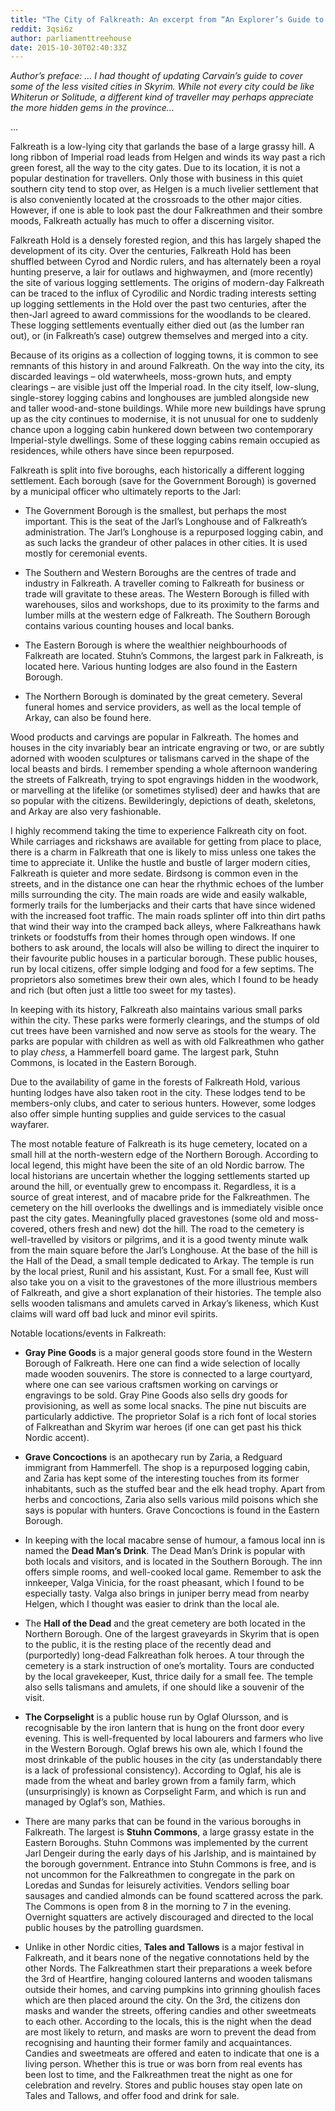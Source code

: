 ```yaml
---
title: "The City of Falkreath: An excerpt from “An Explorer’s Guide to Skyrim (2nd ed.)"
reddit: 3qsi6z
author: parliamenttreehouse
date: 2015-10-30T02:40:33Z
---
```


*Author’s preface: … I had thought of updating Carvain’s guide to cover some of the less visited cities in Skyrim. While not every city could be like Whiterun or Solitude, a different kind of traveller may perhaps appreciate the more hidden gems in the province…*


…


Falkreath is a low-lying city that garlands the base of a large grassy hill. A long ribbon of Imperial road leads from Helgen and winds its way past a rich green forest, all the way to the city gates. Due to its location, it is not a popular destination for travellers. Only those with business in this quiet southern city tend to stop over, as Helgen is a much livelier settlement that is also conveniently located at the crossroads to the other major cities. However, if one is able to look past the dour Falkreathmen and their sombre moods, Falkreath actually has much to offer a discerning visitor.


Falkreath Hold is a densely forested region, and this has largely shaped the development of its city. Over the centuries, Falkreath Hold has been shuffled between Cyrod and Nordic rulers, and has alternately been a royal hunting preserve, a lair for outlaws and highwaymen, and (more recently) the site of various logging settlements. The origins of modern-day Falkreath can be traced to the influx of Cyrodilic and Nordic trading interests setting up logging settlements in the Hold over the past two centuries, after the then-Jarl agreed to award commissions for the woodlands to be cleared. These logging settlements eventually either died out (as the lumber ran out), or (in Falkreath’s case) outgrew themselves and merged into a city.


Because of its origins as a collection of logging towns, it is common to see remnants of this history in and around Falkreath. On the way into the city, its discarded leavings – old waterwheels, moss-grown huts, and empty clearings – are visible just off the Imperial road. In the city itself, low-slung, single-storey logging cabins and longhouses are jumbled alongside new and taller wood-and-stone buildings. While more new buildings have sprung up as the city continues to modernise, it is not unusual for one to suddenly chance upon a logging cabin hunkered down between two contemporary Imperial-style dwellings. Some of these logging cabins remain occupied as residences, while others have since been repurposed.


Falkreath is split into five boroughs, each historically a different logging settlement. Each borough (save for the Government Borough) is governed by a municipal officer who ultimately reports to the Jarl: 


* The Government Borough is the smallest, but perhaps the most important. This is the seat of the Jarl’s Longhouse and of Falkreath’s administration. The Jarl’s Longhouse is a repurposed logging cabin, and as such lacks the grandeur of other palaces in other cities. It is used mostly for ceremonial events.  


* The Southern and Western Boroughs are the centres of trade and industry in Falkreath. A traveller coming to Falkreath for business or trade will gravitate to these areas. The Western Borough is filled with warehouses, silos and workshops, due to its proximity to the farms and lumber mills at the western edge of Falkreath. The Southern Borough contains various counting houses and local banks.


* The Eastern Borough is where the wealthier neighbourhoods of Falkreath are located. Stuhn’s Commons, the largest park in Falkreath, is located here. Various hunting lodges are also found in the Eastern Borough.


* The Northern Borough is dominated by the great cemetery. Several funeral homes and service providers, as well as the local temple of Arkay, can also be found here. 


Wood products and carvings are popular in Falkreath. The homes and houses in the city invariably bear an intricate engraving or two, or are subtly adorned with wooden sculptures or talismans carved in the shape of the local beasts and birds. I remember spending a whole afternoon wandering the streets of Falkreath, trying to spot engravings hidden in the woodwork, or marvelling at the lifelike (or sometimes stylised) deer and hawks that are so popular with the citizens. Bewilderingly, depictions of death, skeletons, and Arkay are also very fashionable.


I highly recommend taking the time to experience Falkreath city on foot. While carriages and rickshaws are available for getting from place to place, there is a charm in Falkreath that one is likely to miss unless one takes the time to appreciate it. Unlike the hustle and bustle of larger modern cities, Falkreath is quieter and more sedate. Birdsong is common even in the streets, and in the distance one can hear the rhythmic echoes of the lumber mills surrounding the city. The main roads are wide and easily walkable, formerly trails for the lumberjacks and their carts that have since widened with the increased foot traffic. The main roads splinter off into thin dirt paths that wind their way into the cramped back alleys, where Falkreathans hawk trinkets or foodstuffs from their homes through open windows. If one bothers to ask around, the locals will also be willing to direct the inquirer to their favourite public houses in a particular borough. These public houses, run by local citizens, offer simple lodging and food for a few septims. The proprietors also sometimes brew their own ales, which I found to be heady and rich (but often just a little too sweet for my tastes).


In keeping with its history, Falkreath also maintains various small parks within the city. These parks were formerly clearings, and the stumps of old cut trees have been varnished and now serve as stools for the weary. The parks are popular with children as well as with old Falkreathmen who gather to play *chess*, a Hammerfell board game. The largest park, Stuhn Commons, is located in the Eastern Borough.


Due to the availability of game in the forests of Falkreath Hold, various hunting lodges have also taken root in the city. These lodges tend to be members-only clubs, and cater to serious hunters. However, some lodges also offer simple hunting supplies and guide services to the casual wayfarer. 


The most notable feature of Falkreath is its huge cemetery, located on a small hill at the north-western edge of the Northern Borough. According to local legend, this might have been the site of an old Nordic barrow. The local historians are uncertain whether the logging settlements started up around the hill, or eventually grew to encompass it. Regardless, it is a source of great interest, and of macabre pride for the Falkreathmen. The cemetery on the hill overlooks the dwellings and is immediately visible once past the city gates. Meaningfully placed gravestones (some old and moss-covered, others fresh and new) dot the hill. The road to the cemetery is well-travelled by visitors or pilgrims, and it is a good twenty minute walk from the main square before the Jarl’s Longhouse. At the base of the hill is the Hall of the Dead, a small temple dedicated to Arkay. The temple is run by the local priest, Runil and his assistant, Kust. For a small fee, Kust will also take you on a visit to the gravestones of the more illustrious members of Falkreath, and give a short explanation of their histories. The temple also sells wooden talismans and amulets carved in Arkay’s likeness, which Kust claims will ward off bad luck and minor evil spirits.  


Notable locations/events in Falkreath:


* **Gray Pine Goods** is a major general goods store found in the Western Borough of Falkreath. Here one can find a wide selection of locally made wooden souvenirs. The store is connected to a large courtyard, where one can see various craftsmen working on carvings or engravings to be sold. Gray Pine Goods also sells dry goods for provisioning, as well as some local snacks. The pine nut biscuits are particularly addictive. The proprietor Solaf is a rich font of local stories of Falkreathan and Skyrim war heroes (if one can get past his thick Nordic accent).


* **Grave Concoctions** is an apothecary run by Zaria, a Redguard immigrant from Hammerfell. The shop is a repurposed logging cabin, and Zaria has kept some of the interesting touches from its former inhabitants, such as the stuffed bear and the elk head trophy. Apart from herbs and concoctions, Zaria also sells various mild poisons which she says is popular with hunters. Grave Concoctions is found in the Eastern Borough.


* In keeping with the local macabre sense of humour, a famous local inn is named the **Dead Man’s Drink**. The Dead Man’s Drink is popular with both locals and visitors, and is located in the Southern Borough. The inn offers simple rooms, and well-cooked local game. Remember to ask the innkeeper, Valga Vinicia, for the roast pheasant, which I found to be especially tasty. Valga also brings in juniper berry mead from nearby Helgen, which I thought was easier to drink than the local ale.


* The **Hall of the Dead** and the great cemetery are both located in the Northern Borough. One of the largest graveyards in Skyrim that is open to the public, it is the resting place of the recently dead and (purportedly) long-dead Falkreathan folk heroes. A tour through the cemetery is a stark instruction of one’s mortality. Tours are conducted by the local gravekeeper, Kust, thrice daily for a small fee. The temple also sells talismans and amulets, if one should like a souvenir of the visit.


* **The Corpselight** is a public house run by Oglaf Olursson, and is recognisable by the iron lantern that is hung on the front door every evening. This is well-frequented by local labourers and farmers who live in the Western Borough. Oglaf brews his own ale, which I found the most drinkable of the public houses in the city (as understandably there is a lack of professional consistency). According to Oglaf, his ale is made from the wheat and barley grown from a family farm, which (unsurprisingly) is known as Corpselight Farm, and which is run and managed by Oglaf’s son, Mathies.


* There are many parks that can be found in the various boroughs in Falkreath. The largest is **Stuhn Commons**, a large grassy estate in the Eastern Boroughs. Stuhn Commons was implemented by the current Jarl Dengeir during the early days of his Jarlship, and is maintained by the borough government. Entrance into Stuhn Commons is free, and is not uncommon for the Falkreathmen to congregate in the park on Loredas and Sundas for leisurely activities. Vendors selling boar sausages and candied almonds can be found scattered across the park. The Commons is open from 8 in the morning to 7 in the evening. Overnight squatters are actively discouraged and directed to the local public houses by the patrolling guardsmen.


* Unlike in other Nordic cities, **Tales and Tallows** is a major festival in Falkreath, and it bears none of the negative connotations held by the other Nords. The Falkreathmen start their preparations a week before the 3rd of Heartfire, hanging coloured lanterns and wooden talismans outside their homes, and carving pumpkins into grinning ghoulish faces which are then placed around the city. On the 3rd, the citizens don masks and wander the streets, offering candies and other sweetmeats to each other. According to the locals, this is the night when the dead are most likely to return, and masks are worn to prevent the dead from recognising and haunting their former family and acquaintances. Candies and sweetmeats are offered and eaten to indicate that one is a living person. Whether this is true or was born from real events has been lost to time, and the Falkreathmen treat the night as one for celebration and revelry. Stores and public houses stay open late on Tales and Tallows, and offer food and drink for sale.
